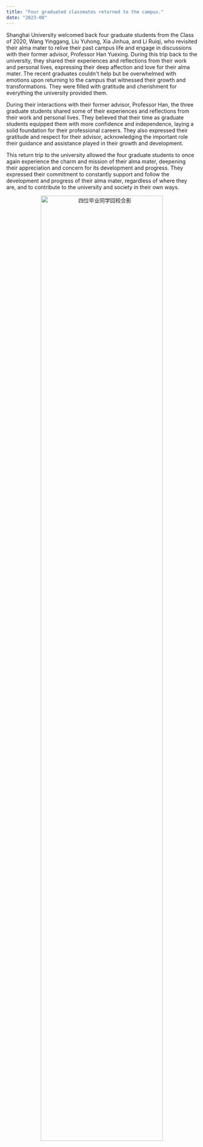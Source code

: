 ```yaml
---
title: "Four graduated classmates returned to the campus."
date: "2023-08"
---
```


Shanghai University welcomed back four graduate students from the Class of 2020, Wang Yinggang, Liu Yuhong, Xia Jinhua, and Li Ruiqi, who revisited their alma mater to relive their past campus life and engage in discussions with their former advisor, Professor Han Yuexing. During this trip back to the university, they shared their experiences and reflections from their work and personal lives, expressing their deep affection and love for their alma mater. The recent graduates couldn't help but be overwhelmed with emotions upon returning to the campus that witnessed their growth and transformations. They were filled with gratitude and cherishment for everything the university provided them.

During their interactions with their former advisor, Professor Han, the three graduate students shared some of their experiences and reflections from their work and personal lives. They believed that their time as graduate students equipped them with more confidence and independence, laying a solid foundation for their professional careers. They also expressed their gratitude and respect for their advisor, acknowledging the important role their guidance and assistance played in their growth and development.

This return trip to the university allowed the four graduate students to once again experience the charm and mission of their alma mater, deepening their appreciation and concern for its development and progress. They expressed their commitment to constantly support and follow the development and progress of their alma mater, regardless of where they are, and to contribute to the university and society in their own ways.

<p align="center">
  <img src="/images/indexPic/2023/2020_huixiao.jpg" alt="四位毕业同学回校合影" style="width:80%">
</p>